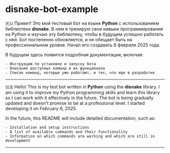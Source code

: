 # disnake-bot-example

🇷🇺 Привет! Это мой тестовый бот на языке **Python** с использованием библиотеки **disnake**. В нем я тренирую свои навыки программирования на Python и изучаю эту библиотеку, чтобы в будущем успешно работать с ней. Бот постепенно обновляется, и не обещает быть на профессиональном уровне. Начал его создавать 6 февраля 2025 года. 

В будущем здесь появится подробная документация, включая:

    - Инструкцию по установке и запуску бота
    - Описание доступных команд и их функционала
    - Список команд, которые уже работают, и тех, что еще в разработке
___

🇬🇧 Hello! This is my test bot written in **Python** using the **disnake** library. I am using it to improve my Python programming skills and learn this library so I can work with it effectively in the future. The bot is being gradually updated and doesn't promise to be at a professional level. I started developing it on February 6, 2025. 

In the future, this README will include detailed documentation, such as:

    - Installation and setup instructions
    - A list of available commands and their functionality
    - Information on which commands are working and which are still in development
___